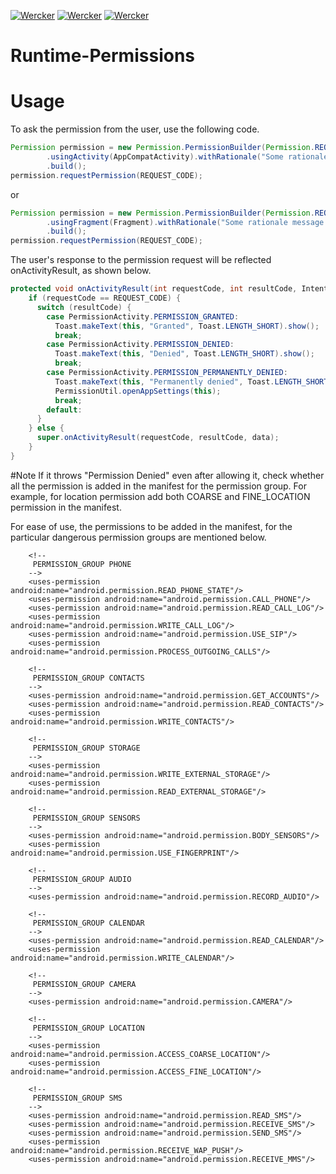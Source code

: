 [![Wercker](https://api.travis-ci.org/karthyks/Runtime-Permissions.svg?branch=master)](https://travis-ci.org/karthyks/Runtime-Permissions) 
[![Wercker](https://img.shields.io/badge/jcenter-v1.6-green.svg)](https://bintray.com/karthik-logs/karthyks/Runtime-Permissions/1.6)
[![Wercker](https://img.shields.io/badge/Android--Arsenal-Runtime--Permissions-brightgreen.svg)](https://android-arsenal.com/details/1/4522)

# Runtime-Permissions

# Usage 

To ask the permission from the user, use the following code. 

```java
Permission permission = new Permission.PermissionBuilder(Permission.REQUEST_LOCATION)
        .usingActivity(AppCompatActivity).withRationale("Some rationale message!")
        .build();
permission.requestPermission(REQUEST_CODE);
```

or

```java
Permission permission = new Permission.PermissionBuilder(Permission.REQUEST_LOCATION)
        .usingFragment(Fragment).withRationale("Some rationale message!")
        .build();
permission.requestPermission(REQUEST_CODE);
```

The user's response to the permission request will be reflected onActivityResult, as shown below.

```java
protected void onActivityResult(int requestCode, int resultCode, Intent data) {
    if (requestCode == REQUEST_CODE) {
      switch (resultCode) {
        case PermissionActivity.PERMISSION_GRANTED:
          Toast.makeText(this, "Granted", Toast.LENGTH_SHORT).show();
          break;
        case PermissionActivity.PERMISSION_DENIED:
          Toast.makeText(this, "Denied", Toast.LENGTH_SHORT).show();
          break;
        case PermissionActivity.PERMISSION_PERMANENTLY_DENIED:
          Toast.makeText(this, "Permanently denied", Toast.LENGTH_SHORT).show();
          PermissionUtil.openAppSettings(this);
          break;
        default:
      }
    } else {
      super.onActivityResult(requestCode, resultCode, data);
    }
}
```
#Note
If it throws "Permission Denied" even after allowing it, check whether all the permission is added in the manifest for the permission group.
For example, for location permission add both COARSE and FINE_LOCATION permission in the manifest.

For ease of use, the permissions to be added in the manifest, for the particular dangerous permission groups are mentioned below.

```
    <!--
     PERMISSION_GROUP PHONE
    -->
    <uses-permission android:name="android.permission.READ_PHONE_STATE"/>
    <uses-permission android:name="android.permission.CALL_PHONE"/>
    <uses-permission android:name="android.permission.READ_CALL_LOG"/>
    <uses-permission android:name="android.permission.WRITE_CALL_LOG"/>
    <uses-permission android:name="android.permission.USE_SIP"/>
    <uses-permission android:name="android.permission.PROCESS_OUTGOING_CALLS"/>

    <!--
     PERMISSION_GROUP CONTACTS
    -->
    <uses-permission android:name="android.permission.GET_ACCOUNTS"/>
    <uses-permission android:name="android.permission.READ_CONTACTS"/>
    <uses-permission android:name="android.permission.WRITE_CONTACTS"/>

    <!--
     PERMISSION_GROUP STORAGE
    -->
    <uses-permission android:name="android.permission.WRITE_EXTERNAL_STORAGE"/>
    <uses-permission android:name="android.permission.READ_EXTERNAL_STORAGE"/>

    <!--
     PERMISSION_GROUP SENSORS
    -->
    <uses-permission android:name="android.permission.BODY_SENSORS"/>
    <uses-permission android:name="android.permission.USE_FINGERPRINT"/>

    <!--
     PERMISSION_GROUP AUDIO
    -->
    <uses-permission android:name="android.permission.RECORD_AUDIO"/>

    <!--
     PERMISSION_GROUP CALENDAR
    -->
    <uses-permission android:name="android.permission.READ_CALENDAR"/>
    <uses-permission android:name="android.permission.WRITE_CALENDAR"/>

    <!--
     PERMISSION_GROUP CAMERA
    -->
    <uses-permission android:name="android.permission.CAMERA"/>

    <!--
     PERMISSION_GROUP LOCATION
    -->
    <uses-permission android:name="android.permission.ACCESS_COARSE_LOCATION"/>
    <uses-permission android:name="android.permission.ACCESS_FINE_LOCATION"/>

    <!--
     PERMISSION_GROUP SMS
    -->
    <uses-permission android:name="android.permission.READ_SMS"/>
    <uses-permission android:name="android.permission.RECEIVE_SMS"/>
    <uses-permission android:name="android.permission.SEND_SMS"/>
    <uses-permission android:name="android.permission.RECEIVE_WAP_PUSH"/>
    <uses-permission android:name="android.permission.RECEIVE_MMS"/>
```
